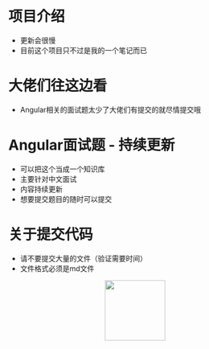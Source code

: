 # 项目介绍
 - 更新会很慢
 - 目前这个项目只不过是我的一个笔记而已

# 大佬们往这边看
- Angular相关的面试题太少了大佬们有提交的就尽情提交哦

# Angular面试题 - 持续更新
- 可以把这个当成一个知识库
- 主要针对中文面试
- 内容持续更新
- 想要提交题目的随时可以提交

# 关于提交代码
- 请不要提交大量的文件（验证需要时间）
- 文件格式必须是md文件

<img style="display:block; height:120px; margin:auto auto;" src="https://user-images.githubusercontent.com/24600623/211195837-63c0e5f5-f96d-4ab9-a6fb-3c22f54760c5.svg" />
